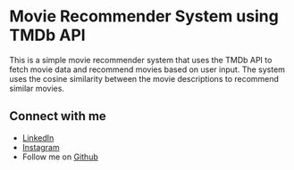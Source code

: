 # Movie Recommender System using TMDb API

This is a simple movie recommender system that uses the TMDb API to fetch movie data and recommend movies based on user input. The system uses the cosine similarity between the movie descriptions to recommend similar movies.

## Connect with me

- [LinkedIn](https://www.linkedin.com/in/devavinoth/)
- [Instagram](https://www.instagram.com/devavinoth_/)
- Follow me on [Github](https://github.com/devavinothm/)
